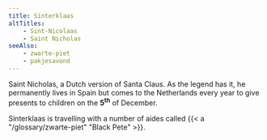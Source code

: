 ```yaml
---
title: Sinterklaas
altTitles:
    - Sint-Nicolaas
    - Saint Nicholas
seeAlso:
    - zwarte-piet
    - pakjesavond
---
```


Saint Nicholas, a Dutch version of Santa Claus. As the legend has it, he permanently lives in Spain but comes to the Netherlands every year to give presents to children on the **5<sup>th</sup>** of December.

Sinterklaas is travelling with a number of aides called {{< a "/glossary/zwarte-piet" "Black Pete" >}}.

<!--more-->